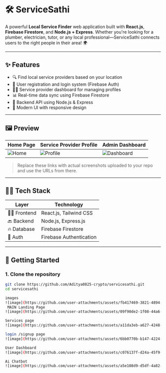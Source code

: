 # 🛠️ ServiceSathi

A powerful **Local Service Finder** web application built with **React.js**, **Firebase Firestore**, and **Node.js + Express**. Whether you're looking for a plumber, electrician, tutor, or any local professional—ServiceSathi connects users to the right people in their area! 🌍

---

## ✨ Features

- 🔍 Find local service providers based on your location
- 📝 User registration and login system (Firebase Auth)
- 🧑‍🔧 Service provider dashboard for managing profiles
- 📊 Real-time data sync using Firebase Firestore
- 🚀 Backend API using Node.js & Express
- 🎨 Modern UI with responsive design

---

## 🖼️ Preview

| Home Page | Service Provider Profile | Admin Dashboard |
|----------|--------------------------|------------------|
| ![Home](https://via.placeholder.com/300x180.png?text=Home+Page) | ![Profile](https://via.placeholder.com/300x180.png?text=Service+Profile) | ![Dashboard](https://via.placeholder.com/300x180.png?text=Admin+Dashboard) |

> Replace these links with actual screenshots uploaded to your repo and use the URLs from there.

---

## 🧑‍💻 Tech Stack

| Layer         | Technology             |
|---------------|-------------------------|
| 👨‍🎨 Frontend   | React.js, Tailwind CSS |
| 🔙 Backend     | Node.js, Express.js    |
| 🔥 Database    | Firebase Firestore     |
| 🔐 Auth        | Firebase Authentication|

---

## 🚀 Getting Started

### 1. Clone the repository

```bash
git clone https://github.com/Aditya0825-crypto/servicesathi.git
cd servicesathi

images 
![image](https://github.com/user-attachments/assets/fb417469-3821-4894-8a59-8e44b048ad25)
 MAIN Landing Page
![image](https://github.com/user-attachments/assets/09f90de2-1f08-44a6-874a-b76afd896ed8)

Services page
![image](https://github.com/user-attachments/assets/a11da3eb-a627-4248-976d-6c3437731af0)

login /signup page
![image](https://github.com/user-attachments/assets/6bb0770b-b147-4224-9f3f-521c96bbfd53)

User Dashboard
![image](https://github.com/user-attachments/assets/c076137f-d24a-45f9-8e2d-8c6cd5084fa7)

Ai Chatbot
![image](https://github.com/user-attachments/assets/a5e108d9-d5df-4a82-961f-ff5da2ce5430)





